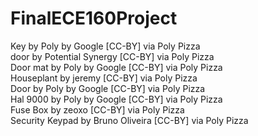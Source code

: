 # FinalECE160Project

Key by Poly by Google [CC-BY] via Poly Pizza    
door by Potential Synergy [CC-BY] via Poly Pizza    
Door mat by Poly by Google [CC-BY] via Poly Pizza   
Houseplant by jeremy [CC-BY] via Poly Pizza   
Door by Poly by Google [CC-BY] via Poly Pizza   
Hal 9000 by Poly by Google [CC-BY] via Poly Pizza     
Fuse Box by zeoxo [CC-BY] via Poly Pizza    
Security Keypad by Bruno Oliveira [CC-BY] via Poly Pizza    
